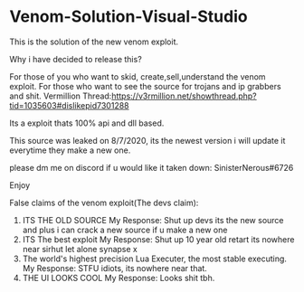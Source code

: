 # Venom-Solution-Visual-Studio
This is the solution of the new venom exploit.

Why i have decided to release this?

For those of you who want to skid, create,sell,understand the venom exploit.
For those who want to see the source for trojans and ip grabbers and shit.
Vermillion Thread:https://v3rmillion.net/showthread.php?tid=1035603#dislikepid7301288

Its a exploit thats 100% api and dll based.

This source was leaked on 8/7/2020, its the newest version i will update it everytime they make a new one.



please dm me on discord if u would like it taken down: SinisterNerous#6726







Enjoy

False claims of the venom exploit(The devs claim):

1. ITS THE OLD SOURCE
My Response: Shut up devs its the new source and plus i can crack a new source if u make a new one
2. ITS The best exploit
My Response: Shut up 10 year old retart its nowhere near sirhut let alone synapse x
3. The world's highest precision Lua Executer, the most stable executing.
My Response: STFU idiots, its nowhere near that.
4. THE UI LOOKS COOL
My Response: Looks shit tbh.




